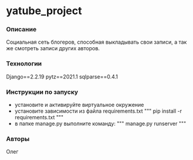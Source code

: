 # yatube_project

### Описание
Социальная сеть блогеров, способная выкладывать свои записи,
а так же смотреть записи других авторов.

### Технологии
Django==2.2.19
pytz==2021.1
sqlparse==0.4.1

### Инструкции по запуску
- установите и активируйте виртуальное окружение
- установите зависимости из файла requirements.txt
"""
    pip install -r requirements.txt
"""
- в папке manage.py выполните команду:
"""
    manage.py runserver
"""

### Авторы
Олег